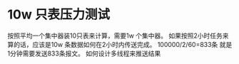 # 10w 只表压力测试
按照平均一个集中器装10只表来计算，需要1w 个集中器。
如果按照2小时任务来算的话，应该是10w 条数据如何在2小时内传送完成。
100000/2/60=833条
就是1分钟需要发送833条报文。
如何设计多线程来推送结果